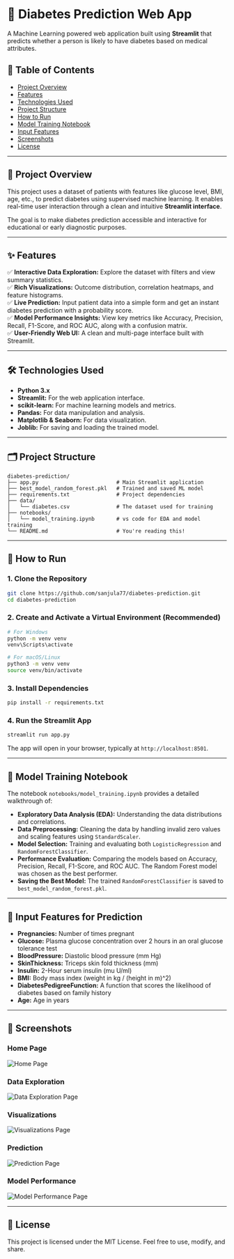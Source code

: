 # 🧠 Diabetes Prediction Web App

A Machine Learning powered web application built using **Streamlit** that predicts whether a person is likely to have diabetes based on medical attributes.

## 📌 Table of Contents

- [Project Overview](#project-overview)
- [Features](#features)
- [Technologies Used](#technologies-used)
- [Project Structure](#project-structure)
- [How to Run](#how-to-run)
- [Model Training Notebook](#model-training-notebook)
- [Input Features](#input-features)
- [Screenshots](#screenshots)
- [License](#license)

---

## 📖 Project Overview

This project uses a dataset of patients with features like glucose level, BMI, age, etc., to predict diabetes using supervised machine learning. It enables real-time user interaction through a clean and intuitive **Streamlit interface**.

The goal is to make diabetes prediction accessible and interactive for educational or early diagnostic purposes.

---

## ✨ Features

✅ **Interactive Data Exploration:** Explore the dataset with filters and view summary statistics.  
✅ **Rich Visualizations:** Outcome distribution, correlation heatmaps, and feature histograms.  
✅ **Live Prediction:** Input patient data into a simple form and get an instant diabetes prediction with a probability score.  
✅ **Model Performance Insights:** View key metrics like Accuracy, Precision, Recall, F1-Score, and ROC AUC, along with a confusion matrix.  
✅ **User-Friendly Web UI:** A clean and multi-page interface built with Streamlit.

---

## 🛠️ Technologies Used

- **Python 3.x**
- **Streamlit:** For the web application interface.
- **scikit-learn:** For machine learning models and metrics.
- **Pandas:** For data manipulation and analysis.
- **Matplotlib & Seaborn:** For data visualization.
- **Joblib:** For saving and loading the trained model.

---

## 🗂️ Project Structure

```
diabetes-prediction/
├── app.py                         # Main Streamlit application
├── best_model_random_forest.pkl   # Trained and saved ML model
├── requirements.txt               # Project dependencies
├── data/
│   └── diabetes.csv               # The dataset used for training
├── notebooks/
│   └── model_training.ipynb       # vs code for EDA and model training
└── README.md                      # You're reading this!
```

---

## 🚀 How to Run

### 1. Clone the Repository

```bash
git clone https://github.com/sanjula77/diabetes-prediction.git
cd diabetes-prediction
```

### 2. Create and Activate a Virtual Environment (Recommended)

```bash
# For Windows
python -m venv venv
venv\Scripts\activate

# For macOS/Linux
python3 -m venv venv
source venv/bin/activate
```

### 3. Install Dependencies

```bash
pip install -r requirements.txt
```

### 4. Run the Streamlit App

```bash
streamlit run app.py
```

The app will open in your browser, typically at `http://localhost:8501`.

---

## 🧪 Model Training Notebook

The notebook `notebooks/model_training.ipynb` provides a detailed walkthrough of:

- **Exploratory Data Analysis (EDA):** Understanding the data distributions and correlations.
- **Data Preprocessing:** Cleaning the data by handling invalid zero values and scaling features using `StandardScaler`.
- **Model Selection:** Training and evaluating both `LogisticRegression` and `RandomForestClassifier`.
- **Performance Evaluation:** Comparing the models based on Accuracy, Precision, Recall, F1-Score, and ROC AUC. The Random Forest model was chosen as the best performer.
- **Saving the Best Model:** The trained `RandomForestClassifier` is saved to `best_model_random_forest.pkl`.

---

## 🧾 Input Features for Prediction

- **Pregnancies:** Number of times pregnant
- **Glucose:** Plasma glucose concentration over 2 hours in an oral glucose tolerance test
- **BloodPressure:** Diastolic blood pressure (mm Hg)
- **SkinThickness:** Triceps skin fold thickness (mm)
- **Insulin:** 2-Hour serum insulin (mu U/ml)
- **BMI:** Body mass index (weight in kg / (height in m)^2)
- **DiabetesPedigreeFunction:** A function that scores the likelihood of diabetes based on family history
- **Age:** Age in years

---

## 📸 Screenshots

### Home Page
![Home Page](./assets/home.png)

### Data Exploration
![Data Exploration Page](./assets/data.png)

### Visualizations
![Visualizations Page](./assets/visualization.png)

### Prediction
![Prediction Page](./assets/prediction.png)

### Model Performance
![Model Performance Page](./assets/performance.png)

---

## 📃 License

This project is licensed under the MIT License. Feel free to use, modify, and share.
